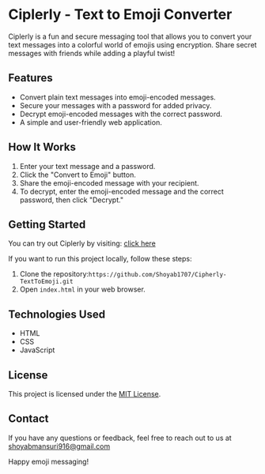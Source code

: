 # Ciplerly - Text to Emoji Converter

Ciplerly is a fun and secure messaging tool that allows you to convert your text messages into a colorful world of emojis using encryption. Share secret messages with friends while adding a playful twist!

## Features

- Convert plain text messages into emoji-encoded messages.
- Secure your messages with a password for added privacy.
- Decrypt emoji-encoded messages with the correct password.
- A simple and user-friendly web application.

## How It Works

1. Enter your text message and a password.
2. Click the "Convert to Emoji" button.
3. Share the emoji-encoded message with your recipient.
4. To decrypt, enter the emoji-encoded message and the correct password, then click "Decrypt."

## Getting Started

You can try out Ciplerly by visiting: [click here](https://remarkable-melba-59816d.netlify.app/)

If you want to run this project locally, follow these steps:

1. Clone the repository:`https://github.com/Shoyab1707/Cipherly-TextToEmoji.git`
2. Open `index.html` in your web browser.

## Technologies Used

- HTML
- CSS
- JavaScript

## License

This project is licensed under the [MIT License](LICENSE.md).

## Contact

If you have any questions or feedback, feel free to reach out to us at shoyabmansuri916@gmail.com

Happy emoji messaging!
